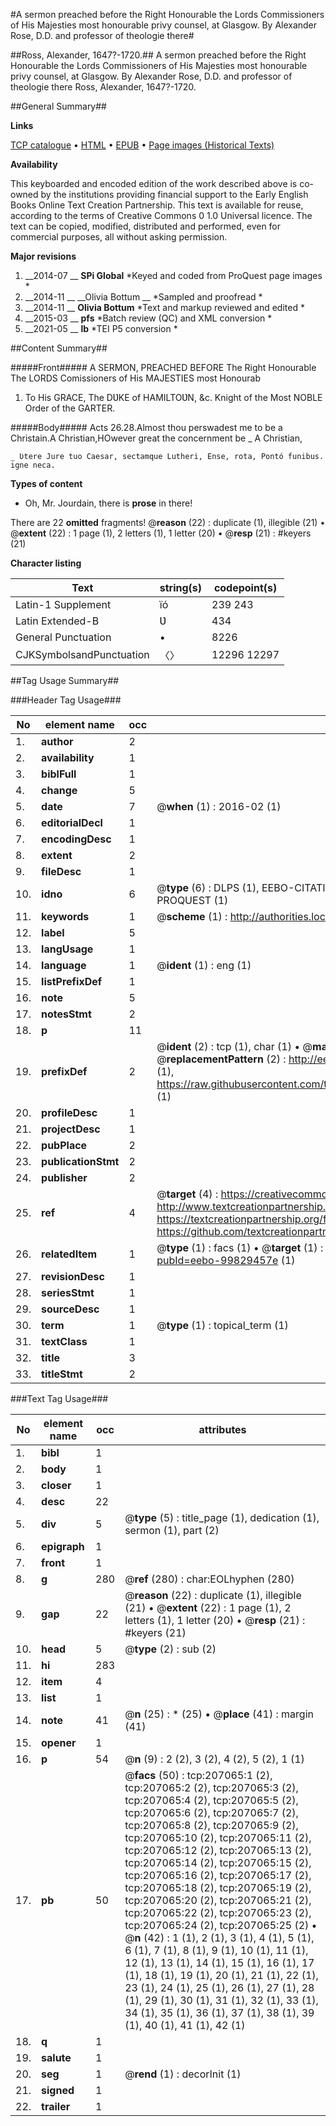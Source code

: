 #A sermon preached before the Right Honourable the Lords Commissioners of His Majesties most honourable privy counsel, at Glasgow. By Alexander Rose, D.D. and professor of theologie there#

##Ross, Alexander, 1647?-1720.##
A sermon preached before the Right Honourable the Lords Commissioners of His Majesties most honourable privy counsel, at Glasgow. By Alexander Rose, D.D. and professor of theologie there
Ross, Alexander, 1647?-1720.

##General Summary##

**Links**

[TCP catalogue](http://www.ota.ox.ac.uk/tcp/)  • 
[HTML](http://tei.it.ox.ac.uk/tcp/Texts-HTML/free/B29/B29077.html)  • 
[EPUB](http://tei.it.ox.ac.uk/tcp/Texts-EPUB/free/B29/B29077.epub) • 
[Page images (Historical Texts)](https://historicaltexts.jisc.ac.uk/eebo-99829457e)

**Availability**

This keyboarded and encoded edition of the work described above is co-owned by the
    institutions providing financial support to the Early English Books Online Text Creation
    Partnership. This text is available for reuse, according to the terms of  Creative Commons 0 1.0 Universal
    licence. The text can be copied, modified, distributed and performed, even for commercial
    purposes, all without asking permission.

**Major revisions**

1. __2014-07 __ __SPi Global__ *Keyed and coded from ProQuest page images *
1. __2014-11 __ __Olivia Bottum __ *Sampled and proofread *
1. __2014-11 __ __Olivia Bottum__ *Text and markup reviewed and edited *
1. __2015-03 __ __pfs__ *Batch review (QC) and XML conversion *
1. __2021-05 __ __lb__ *TEI P5 conversion *

##Content Summary##

#####Front#####
A SERMON, PREACHED BEFORE The Right Honourable The LORDS Comissioners of His MAJESTIES most Honourab
1. To His GRACE, The DƲKE of HAMILTOƲN, &c. Knight of the Most NOBLE Order of the GARTER.

#####Body#####
Acts 26.28.Almost thou perswadest me to be a Christain.A Christian,HOwever great the concernment be 
    _ A Christian,

    _ Ʋtere Jure tuo Caesar, sectamque Lutheri, Ense, rota, Pontó funibus. igne neca.

**Types of content**

  * Oh, Mr. Jourdain, there is **prose** in there!

There are 22 **omitted** fragments! 
 @__reason__ (22) : duplicate (1), illegible (21)  •  @__extent__ (22) : 1 page (1), 2 letters (1), 1 letter (20)  •  @__resp__ (21) : #keyers (21)

**Character listing**


|Text|string(s)|codepoint(s)|
|---|---|---|
|Latin-1 Supplement|ïó|239 243|
|Latin Extended-B|Ʋ|434|
|General Punctuation|•|8226|
|CJKSymbolsandPunctuation|〈〉|12296 12297|

##Tag Usage Summary##

###Header Tag Usage###

|No|element name|occ|attributes|
|---|---|---|---|
|1.|__author__|2||
|2.|__availability__|1||
|3.|__biblFull__|1||
|4.|__change__|5||
|5.|__date__|7| @__when__ (1) : 2016-02 (1)|
|6.|__editorialDecl__|1||
|7.|__encodingDesc__|1||
|8.|__extent__|2||
|9.|__fileDesc__|1||
|10.|__idno__|6| @__type__ (6) : DLPS (1), EEBO-CITATION (1), VID (1), EEBO-PROQUEST (1), STC (1), PROQUEST (1)|
|11.|__keywords__|1| @__scheme__ (1) : http://authorities.loc.gov/ (1)|
|12.|__label__|5||
|13.|__langUsage__|1||
|14.|__language__|1| @__ident__ (1) : eng (1)|
|15.|__listPrefixDef__|1||
|16.|__note__|5||
|17.|__notesStmt__|2||
|18.|__p__|11||
|19.|__prefixDef__|2| @__ident__ (2) : tcp (1), char (1)  •  @__matchPattern__ (2) : ([0-9\-]+):([0-9IVX]+) (1), (.+) (1)  •  @__replacementPattern__ (2) : http://eebo.chadwyck.com/downloadtiff?vid=$1&page=$2 (1), https://raw.githubusercontent.com/textcreationpartnership/Texts/master/tcpchars.xml#$1 (1)|
|20.|__profileDesc__|1||
|21.|__projectDesc__|1||
|22.|__pubPlace__|2||
|23.|__publicationStmt__|2||
|24.|__publisher__|2||
|25.|__ref__|4| @__target__ (4) : https://creativecommons.org/publicdomain/zero/1.0/ (1), http://www.textcreationpartnership.org/docs/. (1), https://textcreationpartnership.org/faq/#faq05 (1), https://github.com/textcreationpartnership (1)|
|26.|__relatedItem__|1| @__type__ (1) : facs (1)  •  @__target__ (1) : https://data.historicaltexts.jisc.ac.uk/view?pubId=eebo-99829457e (1)|
|27.|__revisionDesc__|1||
|28.|__seriesStmt__|1||
|29.|__sourceDesc__|1||
|30.|__term__|1| @__type__ (1) : topical_term (1)|
|31.|__textClass__|1||
|32.|__title__|3||
|33.|__titleStmt__|2||


###Text Tag Usage###

|No|element name|occ|attributes|
|---|---|---|---|
|1.|__bibl__|1||
|2.|__body__|1||
|3.|__closer__|1||
|4.|__desc__|22||
|5.|__div__|5| @__type__ (5) : title_page (1), dedication (1), sermon (1), part (2)|
|6.|__epigraph__|1||
|7.|__front__|1||
|8.|__g__|280| @__ref__ (280) : char:EOLhyphen (280)|
|9.|__gap__|22| @__reason__ (22) : duplicate (1), illegible (21)  •  @__extent__ (22) : 1 page (1), 2 letters (1), 1 letter (20)  •  @__resp__ (21) : #keyers (21)|
|10.|__head__|5| @__type__ (2) : sub (2)|
|11.|__hi__|283||
|12.|__item__|4||
|13.|__list__|1||
|14.|__note__|41| @__n__ (25) : * (25)  •  @__place__ (41) : margin (41)|
|15.|__opener__|1||
|16.|__p__|54| @__n__ (9) : 2 (2), 3 (2), 4 (2), 5 (2), 1 (1)|
|17.|__pb__|50| @__facs__ (50) : tcp:207065:1 (2), tcp:207065:2 (2), tcp:207065:3 (2), tcp:207065:4 (2), tcp:207065:5 (2), tcp:207065:6 (2), tcp:207065:7 (2), tcp:207065:8 (2), tcp:207065:9 (2), tcp:207065:10 (2), tcp:207065:11 (2), tcp:207065:12 (2), tcp:207065:13 (2), tcp:207065:14 (2), tcp:207065:15 (2), tcp:207065:16 (2), tcp:207065:17 (2), tcp:207065:18 (2), tcp:207065:19 (2), tcp:207065:20 (2), tcp:207065:21 (2), tcp:207065:22 (2), tcp:207065:23 (2), tcp:207065:24 (2), tcp:207065:25 (2)  •  @__n__ (42) : 1 (1), 2 (1), 3 (1), 4 (1), 5 (1), 6 (1), 7 (1), 8 (1), 9 (1), 10 (1), 11 (1), 12 (1), 13 (1), 14 (1), 15 (1), 16 (1), 17 (1), 18 (1), 19 (1), 20 (1), 21 (1), 22 (1), 23 (1), 24 (1), 25 (1), 26 (1), 27 (1), 28 (1), 29 (1), 30 (1), 31 (1), 32 (1), 33 (1), 34 (1), 35 (1), 36 (1), 37 (1), 38 (1), 39 (1), 40 (1), 41 (1), 42 (1)|
|18.|__q__|1||
|19.|__salute__|1||
|20.|__seg__|1| @__rend__ (1) : decorInit (1)|
|21.|__signed__|1||
|22.|__trailer__|1||
